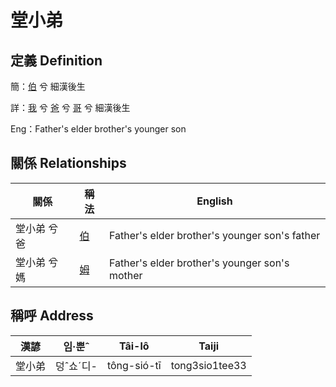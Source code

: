 # 堂小弟
## 定義 Definition
簡：[伯](member10.md) 兮 細漢後生

詳：[我](member1.md) 兮 [爸](member2.md) 兮 [哥](member10.md) 兮 細漢後生

Eng：Father's elder brother's younger son

## 關係 Relationships

關係 | 稱法 | English
--- | --- | --- 
堂小弟 兮 爸 | [伯](member10.md) | Father's elder brother's younger son's father
堂小弟 兮 媽 | [姆](member33.md) | Father's elder brother's younger son's mother


## 稱呼 Address

漢諺 | 임·뿐ˆ | Tâi-lô | Taiji
--- | --- | --- | --- 
堂小弟 | 덩ˆ쇼ˊ디- | tông-sió-tī | tong3sio1tee33 
